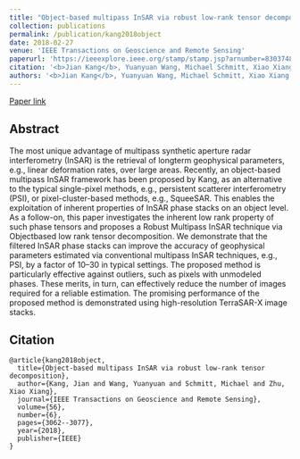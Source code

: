 ```yaml
---
title: "Object-based multipass InSAR via robust low-rank tensor decomposition"
collection: publications
permalink: /publication/kang2018object
date: 2018-02-27
venue: 'IEEE Transactions on Geoscience and Remote Sensing'
paperurl: 'https://ieeexplore.ieee.org/stamp/stamp.jsp?arnumber=8303748'
citation: '<b>Jian Kang</b>, Yuanyuan Wang, Michael Schmitt, Xiao Xiang Zhu. "Object-based multipass InSAR via robust low-rank tensor decomposition". In IEEE Transactions on Geoscience and Remote Sensing, 2018.'
authors: '<b>Jian Kang</b>, Yuanyuan Wang, Michael Schmitt, Xiao Xiang Zhu'
---
```


<!-- ###### Jingqing Zhang and Piyawat Lertvittayakumjorn contributed equally to this project. -->

[Paper link](https://ieeexplore.ieee.org/stamp/stamp.jsp?arnumber=8303748)

<!-- Code and more: [Github](https://github.com/JingqingZ/KG4ZeroShotText) -->

## Abstract
The most unique advantage of multipass synthetic aperture radar interferometry (InSAR) is the retrieval of longterm geophysical parameters, e.g., linear deformation rates, over large areas. Recently, an object-based multipass InSAR framework has been proposed by Kang, as an alternative to the typical single-pixel methods, e.g., persistent scatterer interferometry (PSI), or pixel-cluster-based methods, e.g., SqueeSAR. This enables the exploitation of inherent properties of InSAR phase stacks on an object level. As a follow-on, this paper investigates the inherent low rank property of such phase tensors and proposes a Robust Multipass InSAR technique via Objectbased low rank tensor decomposition. We demonstrate that the filtered InSAR phase stacks can improve the accuracy of geophysical parameters estimated via conventional multipass InSAR techniques, e.g., PSI, by a factor of 10–30 in typical settings. The proposed method is particularly effective against outliers, such as pixels with unmodeled phases. These merits, in turn, can effectively reduce the number of images required for a reliable estimation. The promising performance of the proposed method is demonstrated using high-resolution TerraSAR-X image stacks. 

## Citation
```
@article{kang2018object,
  title={Object-based multipass InSAR via robust low-rank tensor decomposition},
  author={Kang, Jian and Wang, Yuanyuan and Schmitt, Michael and Zhu, Xiao Xiang},
  journal={IEEE Transactions on Geoscience and Remote Sensing},
  volume={56},
  number={6},
  pages={3062--3077},
  year={2018},
  publisher={IEEE}
}
```


